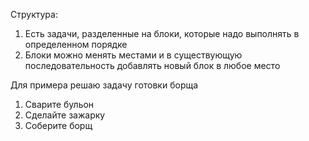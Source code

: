 Структура:
1. Есть задачи, разделенные на блоки, которые надо выполнять  в определенном порядке
2. Блоки можно менять местами и в существующую последовательность добавлять новый блок в любое место

Для примера решаю задачу готовки борща
1. Сварите бульон
2. Сделайте зажарку
3. Соберите борщ